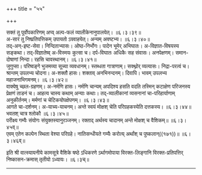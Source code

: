 +++
title = "५५"

+++

सक्तं तु पूर्वोपकारिणम् अप्य् अल्प-फलं व्यालीकेनानुपालयेत्।   ॥६।३।३९॥  
अ-सारं तु निष्प्रतिपत्तिकम् उपायतो ऽपवाहयेत्। अन्यम् अवष्टभ्य।   ॥६।३।४०॥  
तद्-अन्-इष्ट-सेवा। निन्दिताभ्यासः। ओष्ठ-निर्भोगः। पादेन भूमेर् अभिघातः। अ-विज्ञात-विषयस्य सङ्कथा। तद्-विज्ञातेष्व् अ-विस्मयः कुत्सा च। दर्प-विघातः अधिकैः सह संवासः। अनपेक्षणम्। समान-दोषाणां निन्दा। रहसि चावस्थानम्।   ॥६।३।४१॥  
जुगुप्सा। परिष्वङ्गे भुजमय्या सूच्या व्यवधानम्। स्तब्धता गात्राणाम्। सक्थ्नोर् व्यत्यासः। निद्रा-परत्वं च। श्रान्तम् उपलभ्य चोदना। अ-शक्तौ हासः। शक्ताव् अनभिनन्दनम्। दिवापि। भावम् उपलभ्य महाजनाभिगमनम्।   ॥६।३।४२॥  
वाक्येषु च्छल-ग्रहणम्। अ-नर्मणि हासः। नर्मणि चान्यम् अपदिश्य हसति वदति तस्मिन् कटाक्षेण परिजनस्य प्रेक्षणं ताडनं च। आहत्य चास्य कथाम् अन्याः कथाः। तद्-व्यालीकानां व्यसनानां चा-परिहार्याणाम् अनुकीर्तनम्। मर्मणां च चेटिकयोपक्षेपणम्।   ॥६।३।४३॥  
आगते चा-दर्शनम्। अ-याच्य-याचनम्। अन्ते स्वयं मोक्षश् चेति परिग्रहकस्येति दत्तकस्य।   ॥६।३।४४॥  
भवतश् चात्र श्लोकौ   ॥६।३।४५॥  
परीक्ष्य गम्यैः संयोगः संयुक्तस्यानुरञ्जनम्। रक्ताद् अर्थस्य चादानम् अन्ते मोक्षश् च वैशिकम्॥   ॥६।३।४५व्॥  
एवम् एतेन कल्पेन स्थिता वेश्या परिग्रहे। नातिसन्धीयते गम्यैः करोत्य् अर्थांश् च पुष्कलान्((१७१))॥ ॥६।३।४६व्॥  

इति श्री वात्स्यायनीये कामसूत्रे वैशिके षष्ठे ऽधिकरणे ऽर्थागमोपाया विरक्त-लिङ्गानि विरक्त-प्रतिपत्तिर् निष्कासन-क्रमास् तृतीयो ऽध्यायः। ॥६।३च्॥  


**************************************************************************  
